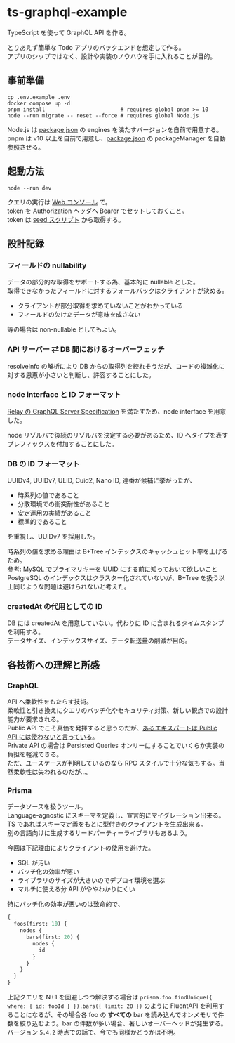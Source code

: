 # ts-graphql-example

TypeScript を使って GraphQL API を作る。

とりあえず簡単な Todo アプリのバックエンドを想定して作る。\
アプリのシップではなく、設計や実装のノウハウを手に入れることが目的。

## 事前準備

```shell
cp .env.example .env
docker compose up -d
pnpm install                        # requires global pnpm >= 10
node --run migrate -- reset --force # requires global Node.js
```

Node.js は [package.json](./package.json) の engines を満たすバージョンを自前で用意する。\
pnpm は v10 以上を自前で用意し、[package.json](./package.json) の packageManager を自動参照させる。

## 起動方法

```shell
node --run dev
```

クエリの実行は [Web コンソール](http://localhost:4000/graphql) で。\
token を Authorization ヘッダへ Bearer でセットしておくこと。\
token は [seed スクリプト](./prisma/seed.ts) から取得する。

## 設計記録

### フィールドの nullability

データの部分的な取得をサポートする為、基本的に nullable とした。\
取得できなかったフィールドに対するフォールバックはクライアントが決める。

- クライアントが部分取得を求めていないことがわかっている
- フィールドの欠けたデータが意味を成さない

等の場合は non-nullable としてもよい。

### API サーバー ⇄ DB 間におけるオーバーフェッチ

resolveInfo の解析により DB からの取得列を絞れそうだが、コードの複雑化に対する恩恵が小さいと判断し、許容することにした。

### node interface と ID フォーマット

[Relay の GraphQL Server Specification](https://relay.dev/docs/guides/graphql-server-specification/) を満たすため、node interface を用意した。

node リゾルバで後続のリゾルバを決定する必要があるため、ID へタイプを表すプレフィックスを付加することにした。

### DB の ID フォーマット

UUIDv4, UUIDv7, ULID, Cuid2, Nano ID, 連番が候補に挙がったが、

- 時系列の値であること
- 分散環境での衝突耐性があること
- 安定運用の実績があること
- 標準的であること

を重視し、UUIDv7 を採用した。

時系列の値を求める理由は B+Tree インデックスのキャッシュヒット率を上げるため。\
参考: [MySQL でプライマリキーを UUID にする前に知っておいて欲しいこと](https://techblog.raccoon.ne.jp/archives/1627262796.html)\
PostgreSQL のインデックスはクラスター化されていないが、B+Tree を扱う以上同じような問題は避けられないと考えた。

### createdAt の代用としての ID

DB には createdAt を用意していない。代わりに ID に含まれるタイムスタンプを利用する。\
データサイズ、インデックスサイズ、データ転送量の削減が目的。

## 各技術への理解と所感

### GraphQL

API へ柔軟性をもたらす技術。\
柔軟性と引き換えにクエリのバッチ化やセキュリティ対策、新しい観点での設計能力が要求される。\
Public API でこそ真価を発揮すると思うのだが、[あるエキスパートは Public API には使わないと言っている](https://magiroux.com/eight-years-of-graphql)。\
Private API の場合は Persisted Queries オンリーにすることでいくらか実装の負担を軽減できる。\
ただ、ユースケースが判明しているのなら RPC スタイルで十分な気もする。当然柔軟性は失われるのだが…。

### Prisma

データソースを扱うツール。\
Language-agnostic にスキーマを定義し、宣言的にマイグレーション出来る。\
TS であればスキーマ定義をもとに型付きのクライアントを生成出来る。\
別の言語向けに生成するサードパーティーライブラリもあるよう。

今回は下記理由によりクライアントの使用を避けた。

- SQL が汚い
- バッチ化の効率が悪い
- ライブラリのサイズが大きいのでデプロイ環境を選ぶ
- マルチに使える分 API がややわかりにくい

特にバッチ化の効率が悪いのは致命的で、

```graphql
{
  foos(first: 10) {
    nodes {
      bars(first: 20) {
        nodes {
          id
        }
      }
    }
  }
}
```

上記クエリを N+1 を回避しつつ解決する場合は `prisma.foo.findUnique({ where: { id: fooId } }).bars({ limit: 20 })` のように FluentAPI を利用することになるが、その場合各 foo の **すべての** bar を読み込んでオンメモリで件数を絞り込むよう。bar の件数が多い場合、著しいオーバーヘッドが発生する。バージョン `5.4.2` 時点での話で、今でも同様かどうかは不明。
